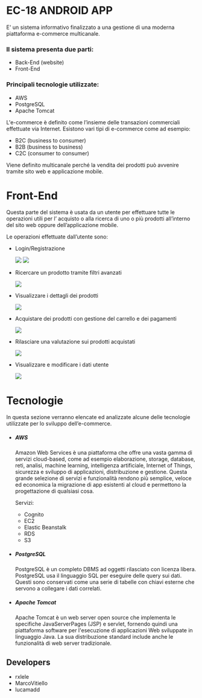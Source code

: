 # EC-18 ANDROID APP
E' un sistema informativo finalizzato a una gestione di una moderna piattaforma e-commerce multicanale.
### Il sistema presenta due parti:
- Back-End (website)
- Front-End
### Principali tecnologie utilizzate:
- AWS
- PostgreSQL
- Apache Tomcat 

L'e-commerce è definito come l’insieme delle transazioni commerciali effettuate via Internet.
Esistono vari tipi di e-commerce come ad esempio:
- B2C (business to consumer)
- B2B (business to business)
- C2C (consumer to consumer)

Viene definito multicanale perché la vendita dei prodotti può avvenire tramite sito web e applicazione mobile.


# Front-End

Questa parte del sistema è usata da un utente per effettuare tutte le operazioni utili per l’ acquisto o alla ricerca di uno o più prodotti all’interno del sito web oppure dell’applicazione mobile.


Le operazioni effettuate dall’utente sono:
- Login/Registrazione

  <img src="asset/frontend_loginapp.jpg">
  
  <img src="asset/frontend_regapp.jpg">  
  
- Ricercare un prodotto tramite filtri avanzati

    <img src="asset/frontend_ricercaapp.jpg">
    
- Visualizzare i dettagli dei prodotti

  <img src="asset/frontend_visprodottoapp.jpg">
  
- Acquistare dei prodotti con gestione del carrello e dei pagamenti

    <img src="asset/frontend_carelloapp.jpg">
    
- Rilasciare una valutazione sui prodotti acquistati 

    <img src="asset/frontend_aggiungifeedapp.jpg">
    
- Visualizzare e modificare i dati utente

    <img src="asset/frontend_datiutenteapp.jpg">


# Tecnologie

In questa sezione verranno elencate ed analizzate alcune delle tecnologie utilizzate per lo sviluppo dell’e-commerce.

- ##### AWS
  Amazon Web Services è una piattaforma che offre una vasta gamma di servizi cloud-based,       come ad esempio elaborazione, storage, database, reti, analisi, machine learning, intelligenza artificiale, Internet of Things, sicurezza e sviluppo di applicazioni, distribuzione e gestione. Questa grande selezione di servizi e funzionalità rendono più semplice, veloce ed economica la migrazione di app esistenti al cloud e permettono la progettazione di qualsiasi cosa.
  
  Servizi:
    - Cognito
    - EC2
    - Elastic Beanstalk
    - RDS
    - S3
    
- ##### PostgreSQL

  PostgreSQL è un completo DBMS ad oggetti rilasciato con licenza libera. PostgreSQL usa il linguaggio SQL per eseguire delle query sui dati. Questi sono conservati come una serie di tabelle con chiavi esterne che servono a collegare i dati correlati.

- ##### Apache Tomcat

  Apache Tomcat è un web server open source che implementa le specifiche JavaServerPages (JSP) e servlet, fornendo quindi una piattaforma software per l'esecuzione di applicazioni Web sviluppate in linguaggio Java. La sua distribuzione standard include anche le funzionalità di web server tradizionale.






## Developers
- rxlele
- MarcoVitiello
- lucamadd
